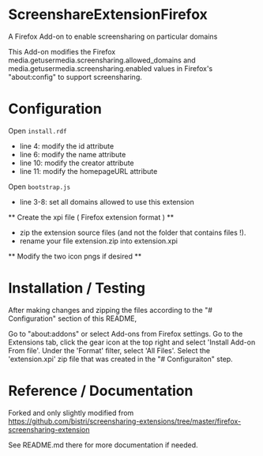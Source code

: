 # ScreenshareExtensionFirefox
A Firefox Add-on to enable screensharing on particular domains

This Add-on modifies the Firefox media.getusermedia.screensharing.allowed_domains and media.getusermedia.screensharing.enabled values in Firefox's "about:config" to support screensharing.


# Configuration

Open `install.rdf`

* line 4: modify the id attribute
* line 6: modify the name attribute
* line 10: modify the creator attribute
* line 11: modify the homepageURL attribute


Open `bootstrap.js`

* line 3-8: set all domains allowed to use this extension

** Create the xpi file ( Firefox extension format ) **

* zip the extension source files (and not the folder that contains files !).
* rename your file extension.zip into extension.xpi

** Modify the two icon pngs if desired **



# Installation / Testing

After making changes and zipping the files according to the "# Configuration" section of this README,

Go to "about:addons" or select Add-ons from Firefox settings. Go to the Extensions tab, click the gear icon at the top right and select 'Install Add-on From file'. Under the 'Format' filter, select 'All Files'. Select the 'extension.xpi' zip file that was created in the "# Configuraiton" step.



# Reference / Documentation

Forked and only slightly modified from https://github.com/bistri/screensharing-extensions/tree/master/firefox-screensharing-extension

See README.md there for more documentation if needed.

